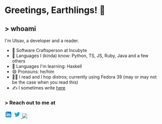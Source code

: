 # Greetings, Earthlings! 🖖  

## > whoami

I'm Utsav, a developer and a reader.  

- 🔭 Software Craftsperson at Incubyte
- 🚀 Languages I (kinda) know: Python, TS, JS, Ruby, Java and a few others
- 🌱 Languages I'm learning: Haskell
- 😄 Pronouns: he/him
- 🏃🏽 I read and I hop distros; currently using Fedora 39 (may or may not be the case when you read this)
- ✍️ I sometimes write [here](https://blog.incubyte.co/authors/utsav-parmar/)
<!--
**utsav00/utsav00** is a ✨ _special_ ✨ repository because its `README.md` (this file) appears on your GitHub profile.

Here are some ideas to get you started:

- 🔭 I’m currently working on ...
- 🌱 I’m currently learning ...
- 👯 I’m looking to collaborate on ...
- 🤔 I’m looking for help with ...
- 💬 Ask me about ...
- 📫 How to reach me: ...
- 😄 Pronouns: ...
- ⚡ Fun fact: ...
-->

### > Reach out to me at

[<img alt="Utsav Parmar | LinkedIn" width="24px" src="https://raw.githubusercontent.com/Hardik0307/Hardik0307/master/assets/icons8-linkedin.svg"/>](https://www.linkedin.com/in/utsavparmar) 
[<img  alt="Utdsv's Twitter" width="24px" src="https://raw.githubusercontent.com/Hardik0307/Hardik0307/master/assets/icons8-twitter.svg" />
](https://twitter.com/chaol_w)
<a href="mailto:utsavp0213@gmail.com"><img width="24px"  src="https://www.vectorlogo.zone/logos/gmail/gmail-tile.svg"></a>
